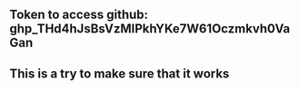 
## Token to access github: 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

## This is a try to make sure that it works